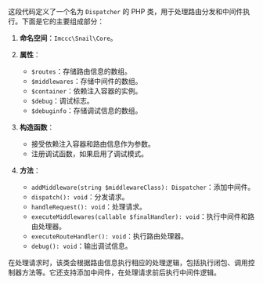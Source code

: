 这段代码定义了一个名为 `Dispatcher` 的 PHP 类，用于处理路由分发和中间件执行。下面是它的主要组成部分：

1. **命名空间**：`Imccc\Snail\Core`。

2. **属性**：
   - `$routes`：存储路由信息的数组。
   - `$middlewares`：存储中间件的数组。
   - `$container`：依赖注入容器的实例。
   - `$debug`：调试标志。
   - `$debuginfo`：存储调试信息的数组。

3. **构造函数**：
   - 接受依赖注入容器和路由信息作为参数。
   - 注册调试函数，如果启用了调试模式。

4. **方法**：
   - `addMiddleware(string $middlewareClass): Dispatcher`：添加中间件。
   - `dispatch(): void`：分发请求。
   - `handleRequest(): void`：处理请求。
   - `executeMiddlewares(callable $finalHandler): void`：执行中间件和路由处理器。
   - `executeRouteHandler(): void`：执行路由处理器。
   - `debug(): void`：输出调试信息。

在处理请求时，该类会根据路由信息执行相应的处理逻辑，包括执行闭包、调用控制器方法等。它还支持添加中间件，在处理请求前后执行中间件逻辑。